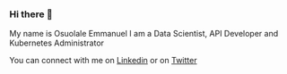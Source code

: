 ### Hi there 👋

My name is Osuolale Emmanuel
I am a Data Scientist, API Developer and Kubernetes Administrator

You can connect with me on [Linkedin](https://linkedin.com/iyanuloluwa-osuolale) or on [Twitter](https://twitter.com/dmarinere)
